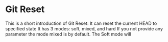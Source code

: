 # Git Reset

This is a short introduction of Git Reset:
It can reset the current HEAD to specified state
It has 3 modes: soft, mixed, and hard
If you not provide any parameter the mode mixed is by default.
The Soft mode will 






